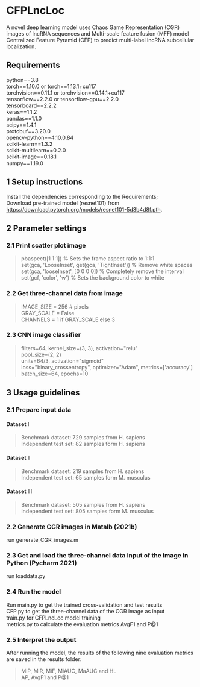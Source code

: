# CFPLncLoc
A novel deep learning model uses Chaos Game Representation (CGR) images of lncRNA sequences
and Multi-scale feature fusion (MFF) model Centralized Feature Pyramid (CFP) to predict
multi-label lncRNA subcellular localization.

## Requirements
python==3.8\
torch==1.10.0 or torch==1.13.1+cu117\
torchvision==0.11.1 or torchvision==0.14.1+cu117\
tensorflow==2.2.0 or tensorflow-gpu==2.2.0\
tensorboard==2.2.2\
keras==1.1.2\
pandas==1.1.0\
scipy==1.4.1\
protobuf==3.20.0\
opencv-python==4.10.0.84\
scikit-learn==1.3.2\
scikit-multilearn==0.2.0\
scikit-image==0.18.1\
numpy==1.19.0

## 1 Setup instructions
Install the dependencies corresponding to the Requirements;\
Download pre-trained model (resnet101) from https://download.pytorch.org/models/resnet101-5d3b4d8f.pth.

## 2 Parameter settings
### 2.1 Print scatter plot image
>pbaspect([1 1 1])                              % Sets the frame aspect ratio to 1:1:1\
>set(gca, 'LooseInset', get(gca, 'TightInset')) % Remove white spaces\
>set(gca, 'looseInset', [0 0 0 0])              % Completely remove the interval\
>set(gcf, 'color', 'w')                         % Sets the background color to white
### 2.2 Get three-channel data from image
>IMAGE_SIZE = 256  # pixels\
>GRAY_SCALE = False\
>CHANNELS = 1 if GRAY_SCALE else 3
### 2.3 CNN image classifier
>filters=64, kernel_size=(3, 3), activation="relu"\
>pool_size=(2, 2)\
>units=64/3, activation="sigmoid"\
>loss="binary_crossentropy", optimizer="Adam", metrics=['accuracy']\
>batch_size=64, epochs=10

## 3 Usage guidelines
### 2.1 Prepare input data
#### Dataset I
>Benchmark dataset: 729 samples from H. sapiens\
>Independent test set: 82 samples form H. sapiens
#### Dataset II
>Benchmark dataset: 219 samples from H. sapiens\
>Independent test set: 65 samples form M. musculus
#### Dataset III
>Benchmark dataset: 505 samples from H. sapiens\
>Independent test set: 805 samples form M. musculus
### 2.2 Generate CGR images in Matalb (2021b)
run generate_CGR_images.m
### 2.3 Get and load the three-channel data input of the image in Python (Pycharm 2021)
run loaddata.py
### 2.4 Run the model
Run main.py to get the trained cross-validation and test results\
CFP.py to get the three-channel data of the CGR image as input\
train.py for CFPLncLoc model training\
metrics.py to calculate the evaluation metrics AvgF1 and P@1
### 2.5 Interpret the output
After running the model, the results of the following nine evaluation metrics are saved in the results folder:
>MiP, MiR, MiF, MiAUC, MaAUC and HL\
>AP, AvgF1 and P@1
